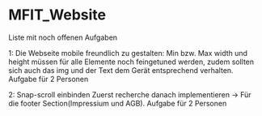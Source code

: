 # MFIT_Website

Liste mit noch offenen Aufgaben

1: Die Webseite mobile freundlich zu gestalten:
Min bzw. Max width und height müssen für alle Elemente noch feingetuned werden, zudem sollten sich auch das img und der Text dem Gerät entsprechend verhalten. Aufgabe für 2 Personen 

2: Snap-scroll einbinden
Zuerst recherche danach implementieren -> Für die footer Section(Impressium und AGB). Aufgabe für 2 Personen 
